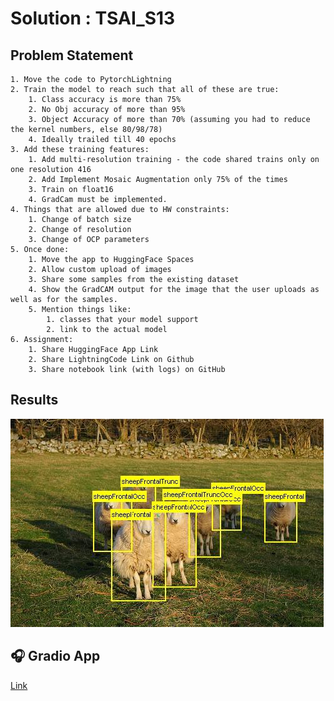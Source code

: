 # Solution : TSAI_S13

## Problem Statement

    1. Move the code to PytorchLightning  
    2. Train the model to reach such that all of these are true:  
        1. Class accuracy is more than 75%   
        2. No Obj accuracy of more than 95%  
        3. Object Accuracy of more than 70% (assuming you had to reduce the kernel numbers, else 80/98/78)  
        4. Ideally trailed till 40 epochs  
    3. Add these training features:  
        1. Add multi-resolution training - the code shared trains only on one resolution 416  
        2. Add Implement Mosaic Augmentation only 75% of the times  
        3. Train on float16  
        4. GradCam must be implemented.  
    4. Things that are allowed due to HW constraints:
        1. Change of batch size
        2. Change of resolution
        3. Change of OCP parameters
    5. Once done:  
        1. Move the app to HuggingFace Spaces  
        2. Allow custom upload of images  
        3. Share some samples from the existing dataset  
        4. Show the GradCAM output for the image that the user uploads as well as for the samples. 
        5. Mention things like:  
            1. classes that your model support  
            2. link to the actual model  
    6. Assignment:
        1. Share HuggingFace App Link  
        2. Share LightningCode Link on Github  
        3. Share notebook link (with logs) on GitHub  

## Results

![prediction](./images/PASCAL_VOC-0000003438-3c401c50.jpg)

## 🎧 Gradio App

[Link](https://huggingface.co/spaces/bijonguha/yolov3-voc-era1)